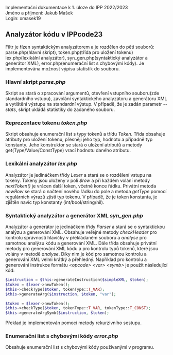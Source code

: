 
Implementační dokumentace k 1. úloze do IPP 2022/2023  
Jméno a příjmení: Jakub Mašek  
Login: xmasek19  
## Analyzátor kódu v IPPcode23
Filtr je řízen syntaktickým analyzátorem a je rozdělen do pěti souborů: parse.php(hlavní skript), token.php(třída pro uložení tokenu) lex.php(lexikální analyzátor), syn_gen.php(syntaktický analyzátor a generátor XML), error.php(enumerační list s chybovými kódy). Je implementována možnost výpisu statistik do souboru.
### Hlavní skript *parse.php*
Skript se stará o zpracování argumentů, otevření vstupního souboru(zde standardního vstupu), zavolání syntaktického analyzátoru a generátoru XML a vytištění výstupu na standardní výstup. V případě, že je zadán parametr *--stats*, skript ukládá statistiky do zadaného souboru.
### Reprezentace tokenu *token.php*
Skript obsahuje enumerační list s typy tokenů a třídu *Token*.
Třída obsahuje atributy pro uložení tokenu, přesněji jeho typ, hodnotu a případně typ konstanty. Jeho konstruktor se stará o uložení atributů a metody get(Type/Value/ConstType) vrací hodnotu daného atributu.
### Lexikální analyzátor *lex.php*
Analyzátor je jedináčkem třídy *Lexer* a stará se o rozdělení vstupu na tokeny. Tokeny jsou uloženy v poli *$row* a při každém volání metody *nextToken()* je vrácen další token, včetně konce řádku. Privátní metoda *newRow* se stará o načtení nového řádku do pole a metoda *getType* pomocí regulárních výrazů zjistí typ tokenu. V případě, že je token konstanta, je zjištěn navíc typ konstanty (int/bool/string/nil).
### Syntaktický analyzátor a generátor XML *syn_gen.php*
Analyzátor a generátor je jedináčkem třídy *Parser* a stará se o syntaktickou analýzu a generování XML. Obsahuje veřejné metody *checkHeader* pro kontrolu správnosti hlavičky v překládaném souboru a *analyse* pro samotnou analýzu kódu a generování XML. Dále třída obsahuje privátní metody pro generování XML kódu a pro kontrolu typů tokenů, které jsou volány v metodě *analyse*. Díky nim je kód pro samotnou kontrolu a generování XML velmi krátký a přehledný. Například pro kontrolu a generování instrukce formátu *\<opcode> \<var> \<symb>* je použit následující kód:
```php
$instruction = $this->generateInstruction($simpleXML, $token);
$token = $lexer->newToken();
$this->checkType($token, tokenType::T_VAR);
$this->generateArg($instruction, $token, "var");

$token = $lexer->newToken();
$this->checkType($token, tokenType::T_VAR, tokenType::T_CONST);
$this->generateArgSymb($instruction, $token);
```
Překlad je implementován pomocí metody rekurzivního sestupu.
### Enumerační list s chybovými kódy *error.php*
Obsahuje enumerační list s chybovými kódy používanými v programu.